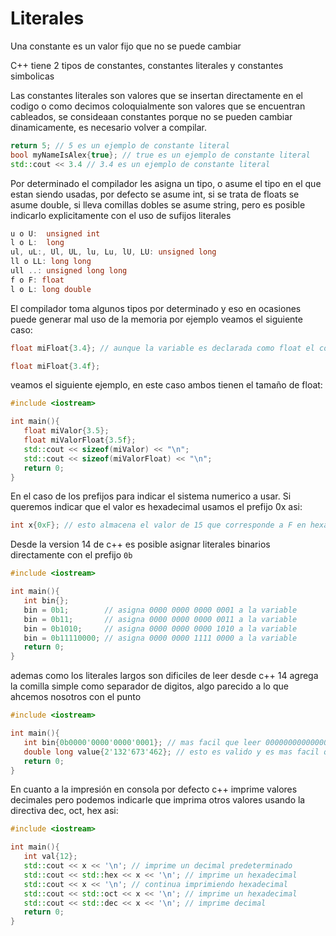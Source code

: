Literales
===

Una constante es un valor fijo que no se puede cambiar

C++ tiene 2 tipos de constantes, constantes literales y constantes simbolicas

Las constantes literales son valores que se insertan directamente en el codigo o como decimos coloquialmente son valores que se encuentran cableados, se consideaan constantes porque no se pueden cambiar dinamicamente, es necesario volver a compilar.

```c++
return 5; // 5 es un ejemplo de constante literal
bool myNameIsAlex{true}; // true es un ejemplo de constante literal
std::cout << 3.4 // 3.4 es un ejemplo de constante literal
```

Por determinado el compilador les asigna un tipo, o asume el tipo en el que estan siendo usadas, por defecto se asume int, si se trata de floats se asume double, si lleva comillas dobles se asume string, pero es posible indicarlo explicitamente con el uso de sufijos literales

```c++
u o U:  unsigned int
l o L:  long
ul, uL:, Ul, UL, lu, Lu, lU, LU: unsigned long
ll o LL: long long
ull ..: unsigned long long
f o F: float
l o L: long double
```

El compilador toma algunos tipos por determinado y eso en ocasiones puede generar mal uso de la memoria por ejemplo veamos el siguiente caso:

```c++
float miFloat{3.4}; // aunque la variable es declarada como float el compilador asigna un tipo double a 3.4 en si no ocasiona perdida de información pero si va a ocupar el doble de memoria de la qe se le está indicando. Para forzar que se asigne como float usamos el sufijo.

float miFloat{3.4f};
```

veamos el siguiente ejemplo, en este caso ambos tienen el tamaño de float:
```c++
#include <iostream>

int main(){
   float miValor{3.5};
   float miValorFloat{3.5f};
   std::cout << sizeof(miValor) << "\n";
   std::cout << sizeof(miValorFloat) << "\n";
   return 0;
}
```

En el caso de los prefijos para indicar el sistema numerico a usar. Si queremos indicar que el valor es hexadecimal usamos el prefijo 0x asi:
```c++
int x{0xF}; // esto almacena el valor de 15 que corresponde a F en hexadecimal
```

Desde la version 14 de c++ es posible asignar literales binarios directamente con el prefijo `0b`
```c++
#include <iostream>

int main(){
   int bin{};
   bin = 0b1;        // asigna 0000 0000 0000 0001 a la variable
   bin = 0b11;       // asigna 0000 0000 0000 0011 a la variable
   bin = 0b1010;     // asigna 0000 0000 0000 1010 a la variable
   bin = 0b11110000; // asigna 0000 0000 1111 0000 a la variable
   return 0;
}
```

ademas como los literales largos son dificiles de leer desde c++ 14 agrega la comilla simple como separador de digitos, algo parecido a lo que ahcemos nosotros con el punto

```c++
#include <iostream>

int main(){
   int bin{0b0000'0000'0000'0001}; // mas facil que leer 0000000000000001
   double long value{2'132'673'462}; // esto es valido y es mas facil que leer 2132673462
   return 0;
}
```

En cuanto a la impresión en consola por defecto c++ imprime valores decimales pero podemos indicarle que imprima otros valores usando la directiva dec, oct, hex asi:
```c++
#include <iostream>

int main(){
   int val{12};
   std::cout << x << '\n'; // imprime un decimal predeterminado
   std::cout << std::hex << x << '\n'; // imprime un hexadecimal
   std::cout << x << '\n'; // continua imprimiendo hexadecimal
   std::cout << std::oct << x << '\n'; // imprime un hexadecimal
   std::cout << std::dec << x << '\n'; // imprime decimal
   return 0;
}
```